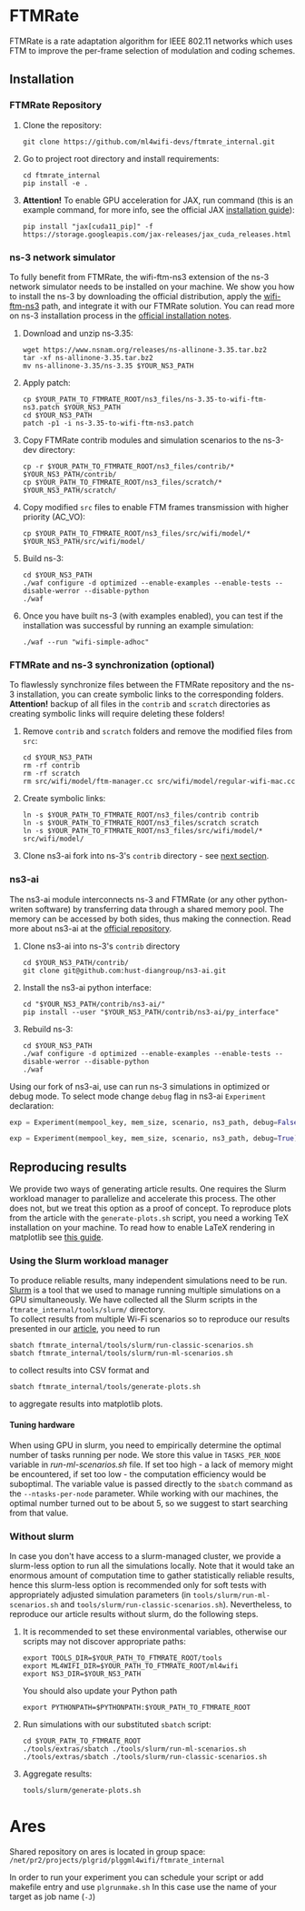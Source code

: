 # FTMRate

FTMRate is a rate adaptation algorithm for IEEE 802.11 networks which uses FTM to improve the per-frame selection of modulation and coding schemes.

## Installation

### FTMRate Repository

1. Clone the repository:
	```
	git clone https://github.com/ml4wifi-devs/ftmrate_internal.git
	```

2. Go to project root directory and install requirements:
	```
	cd ftmrate_internal
	pip install -e .
	```

3.  **Attention!** To enable GPU acceleration for JAX, run command (this is an example command, for more info, see the official JAX [installation guide](https://github.com/google/jax#pip-installation-gpu-cuda)):
	```
	pip install "jax[cuda11_pip]" -f https://storage.googleapis.com/jax-releases/jax_cuda_releases.html
	```

### ns-3 network simulator

To fully benefit from FTMRate, the wifi-ftm-ns3 extension of the ns-3 network simulator needs to be installed on your machine. We show you how to install the ns-3 by downloading the official distribution, apply the [wifi-ftm-ns3](https://github.com/tkn-tub/wifi-ftm-ns3) path, and integrate it with our FTMRate solution. You can read more on ns-3 installation process in the
[official installation notes](https://www.nsnam.org/wiki/Installation).

1. Download and unzip ns-3.35:
	```
	wget https://www.nsnam.org/releases/ns-allinone-3.35.tar.bz2
	tar -xf ns-allinone-3.35.tar.bz2
	mv ns-allinone-3.35/ns-3.35 $YOUR_NS3_PATH
	```
2. Apply patch:
    ```
	cp $YOUR_PATH_TO_FTMRATE_ROOT/ns3_files/ns-3.35-to-wifi-ftm-ns3.patch $YOUR_NS3_PATH
	cd $YOUR_NS3_PATH
	patch -p1 -i ns-3.35-to-wifi-ftm-ns3.patch
	```
3. Copy FTMRate contrib modules and simulation scenarios to the ns-3-dev directory:
	```
	cp -r $YOUR_PATH_TO_FTMRATE_ROOT/ns3_files/contrib/* $YOUR_NS3_PATH/contrib/
	cp $YOUR_PATH_TO_FTMRATE_ROOT/ns3_files/scratch/* $YOUR_NS3_PATH/scratch/
	```
4. Copy modified `src` files to enable FTM frames transmission with higher priority (AC_VO):
	```
	cp $YOUR_PATH_TO_FTMRATE_ROOT/ns3_files/src/wifi/model/* $YOUR_NS3_PATH/src/wifi/model/
	```
5. Build ns-3:
	```
	cd $YOUR_NS3_PATH
	./waf configure -d optimized --enable-examples --enable-tests --disable-werror --disable-python
	./waf
	```
6. Once you have built ns-3 (with examples enabled), you can test if the installation was successful by running an example simulation:
	```
	./waf --run "wifi-simple-adhoc"
	```

### FTMRate and ns-3 synchronization (optional)

To flawlessly synchronize files between the FTMRate repository and the ns-3 installation, you can create symbolic links to the corresponding folders.
**Attention!** backup of all files in the `contrib` and `scratch` directories as creating symbolic links will require deleting these folders!

1. Remove `contrib` and `scratch` folders and remove the modified files from `src`:
	```
    cd $YOUR_NS3_PATH
    rm -rf contrib
    rm -rf scratch
    rm src/wifi/model/ftm-manager.cc src/wifi/model/regular-wifi-mac.cc
    ```
 
2. Create symbolic links:
    ```
    ln -s $YOUR_PATH_TO_FTMRATE_ROOT/ns3_files/contrib contrib
    ln -s $YOUR_PATH_TO_FTMRATE_ROOT/ns3_files/scratch scratch
    ln -s $YOUR_PATH_TO_FTMRATE_ROOT/ns3_files/src/wifi/model/* src/wifi/model/
    ```
   
3. Clone ns3-ai fork into ns-3's `contrib` directory - see [next section](#ns3-ai).

### ns3-ai

The ns3-ai module interconnects ns-3 and FTMRate (or any other python-writen software) by transferring data through a shared memory pool. 
The memory can be accessed by both sides, thus making the connection. Read more about ns3-ai at the
[official repository](https://github.com/hust-diangroup/ns3-ai).

1.  Clone ns3-ai into ns-3's `contrib` directory
	```
	cd $YOUR_NS3_PATH/contrib/
	git clone git@github.com:hust-diangroup/ns3-ai.git
	```
2. Install the ns3-ai python interface:
	```
	cd "$YOUR_NS3_PATH/contrib/ns3-ai/"
	pip install --user "$YOUR_NS3_PATH/contrib/ns3-ai/py_interface"
	```
3. Rebuild ns-3:
	```
	cd $YOUR_NS3_PATH
	./waf configure -d optimized --enable-examples --enable-tests --disable-werror --disable-python
	./waf
	```
 
Using our fork of ns3-ai, use can run ns-3 simulations in optimized or debug mode. To select mode change `debug` flag in ns3-ai `Experiment` declaration:
```python
exp = Experiment(mempool_key, mem_size, scenario, ns3_path, debug=False)
```

```python
exp = Experiment(mempool_key, mem_size, scenario, ns3_path, debug=True)
```

## Reproducing results

We provide two ways of generating article results. One requires the Slurm workload manager to parallelize and accelerate this process. The other does not, but we treat this option as a proof of concept. To reproduce plots from the article with the `generate-plots.sh` script, you need a working TeX installation on your machine. To read how to enable LaTeX rendering in matplotlib see 
[this guide](https://matplotlib.org/stable/tutorials/text/usetex.html).

### Using the Slurm workload manager

To produce reliable results, many independent simulations need to be run. [Slurm](https://slurm.schedmd.com/documentation.html) is a tool that we used to manage running multiple simulations on a GPU simultaneously. We have collected all the Slurm scripts in the `ftmrate_internal/tools/slurm/` directory.  
To collect results from multiple Wi-Fi scenarios so to reproduce our results presented in our [article](LINK_TO_OUR_ARTICLE), you need to run
```
sbatch ftmrate_internal/tools/slurm/run-classic-scenarios.sh
sbatch ftmrate_internal/tools/slurm/run-ml-scenarios.sh
```
to collect results into CSV format  and
```
sbatch ftmrate_internal/tools/generate-plots.sh
```
to aggregate results into matplotlib plots.

#### Tuning hardware

When using GPU in slurm, you need to empirically determine the optimal number of tasks running per node. We store this value in
`TASKS_PER_NODE` variable in *run-ml-scenarios.sh* file. If set too high - a lack of memory might be encountered, if set too low - the computation efficiency would be suboptimal. The variable value is passed directly to the `sbatch` command as the `--ntasks-per-node` parameter. While working with our machines, the optimal number turned out to be about 5, so we suggest to start searching from that value.

### Without slurm

In case you don't have access to a slurm-managed cluster, we provide a slurm-less option to run all the simulations locally. Note that it would take an enormous amount of computation time to gather statistically reliable results, hence this slurm-less option is recommended only for soft tests with appropriately adjusted simulation parameters (in `tools/slurm/run-ml-scenarios.sh` and `tools/slurm/run-classic-scenarios.sh`). Nevertheless, to reproduce our article results without slurm, do the following steps.

1. It is recommended to set these environmental variables, otherwise our scripts may not discover appropriate paths:
	```
	export TOOLS_DIR=$YOUR_PATH_TO_FTMRATE_ROOT/tools
	export ML4WIFI_DIR=$YOUR_PATH_TO_FTMRATE_ROOT/ml4wifi
	export NS3_DIR=$YOUR_NS3_PATH
	```
	You should also update your Python path
	```
	export PYTHONPATH=$PYTHONPATH:$YOUR_PATH_TO_FTMRATE_ROOT
	```
2. Run simulations with our substituted `sbatch` script:
	```
	cd $YOUR_PATH_TO_FTMRATE_ROOT
	./tools/extras/sbatch ./tools/slurm/run-ml-scenarios.sh
	./tools/extras/sbatch ./tools/slurm/run-classic-scenarios.sh
	```
3. Aggregate results:
	```
	tools/slurm/generate-plots.sh
	```


# Ares

Shared repository on ares is located in group space:
`/net/pr2/projects/plgrid/plggml4wifi/ftmrate_internal`

In order to run your experiment you can schedule your script or add makefile entry and use `plgrunmake.sh`
In this case use the name of your target as job name (`-J`)